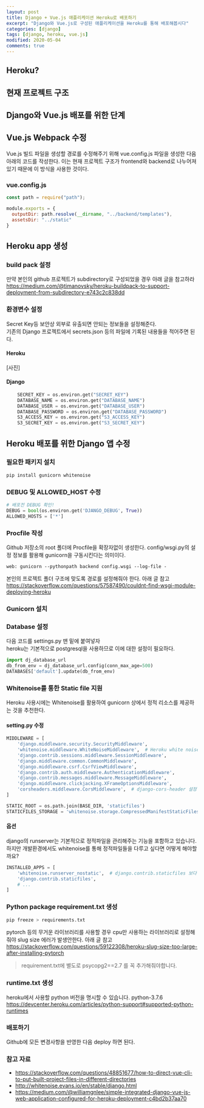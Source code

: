 ```yaml
---
layout: post
title: Django + Vue.js 애플리케이션 Heroku로 배포하기
excerpt: "Django와 Vue.js로 구성된 애플리케이션을 Heroku를 통해 배포해봅시다"
categories: [django]
tags: [django, heroku, vue.js]
modified: 2020-05-04
comments: true
---
```



## Heroku?

## 현재 프로젝트 구조

## Django와 Vue.js 배포를 위한 단계

## Vue.js Webpack 수정
Vue.js 빌드 파일을 생성할 경로를 수정해주기 위해 vue.config.js 파일을 생성한 다음 아래의 코드를 작성한다. 이는 현재 프로젝트 구조가 frontend와 backend로 나누어져 있기 때문에 이 방식을 사용한 것이다.

### vue.config.js
~~~ javascript
const path = require("path");

module.exports = {
  outputDir: path.resolve(__dirname, "../backend/templates"),
  assetsDir: "../static"
}
~~~

## Heroku app 생성

### build pack 설정
만약 본인의 github 프로젝트가 subdirectory로 구성되었을 경우 아래 글을 참고하라 <br>
https://medium.com/@timanovsky/heroku-buildpack-to-support-deployment-from-subdirectory-e743c2c838dd

### 환경변수 설정
Secret Key등 보안상 외부로 유출되면 안되는 정보들을 설정해준다. <br>
기존의 Django 프로젝트에서 secrets.json 등의 파일에 기록된 내용들을 적어주면 된다. <br>

#### Heroku
[사진]

#### Django
~~~ python
    SECRET_KEY = os.environ.get("SECRET_KEY")
    DATABASE_NAME = os.environ.get("DATABASE_NAME")
    DATABASE_USER = os.environ.get("DATABASE_USER")
    DATABASE_PASSWORD = os.environ.get("DATABASE_PASSWORD")
    S3_ACCESS_KEY = os.environ.get("S3_ACCESS_KEY")
    S3_SECRET_KEY = os.environ.get("S3_SECRET_KEY")
~~~

## Heroku 배포를 위한 Django 앱 수정

### 필요한 패키지 설치
~~~ python
pip install gunicorn whitenoise
~~~

### DEBUG 및 ALLOWED_HOST 수정
~~~ python 
# 배포전 DEBUG 확인!
DEBUG = bool(os.environ.get('DJANGO_DEBUG', True))
ALLOWED_HOSTS = ['*']
~~~


### Procfile 작성
Github 저장소의 root 폴더에 Procfile을 확장자없이 생성한다. 
config/wsgi.py의 설정 정보를 활용해 gunicorn을 구동시킨다는 의미이다.

~~~ 
web: gunicorn --pythonpath backend config.wsgi --log-file -
~~~

본인의 프로젝트 폴더 구조에 맞도록 경로를 설정해줘야 한다. 아래 글 참고
https://stackoverflow.com/questions/57587490/couldnt-find-wsgi-module-deploying-heroku

### Gunicorn 설치


### Database 설정
다음 코드를 settings.py 맨 밑에 붙여넣자 <br>
heroku는 기본적으로 postgresql을 사용하므로 이에 대한 설정이 필요하다. <br>

~~~ python
import dj_database_url
db_from_env = dj_database_url.config(conn_max_age=500)
DATABASES['default'].update(db_from_env)
~~~

### Whitenoise를 통한 Static file 지원
Heroku 사용시에는 Whitenoise를 활용하여 gunicorn 상에서 정적 리소스를 제공하는 것을 추천한다.

#### setting.py 수정
~~~ python
MIDDLEWARE = [
    'django.middleware.security.SecurityMiddleware',
    'whitenoise.middleware.WhiteNoiseMiddleware',  # Heroku white noise 설정
    'django.contrib.sessions.middleware.SessionMiddleware',
    'django.middleware.common.CommonMiddleware',
    'django.middleware.csrf.CsrfViewMiddleware',
    'django.contrib.auth.middleware.AuthenticationMiddleware',
    'django.contrib.messages.middleware.MessageMiddleware',
    'django.middleware.clickjacking.XFrameOptionsMiddleware',
    'corsheaders.middleware.CorsMiddleware',  # django-cors-header 설정
]

STATIC_ROOT = os.path.join(BASE_DIR, 'staticfiles')
STATICFILES_STORAGE = 'whitenoise.storage.CompressedManifestStaticFilesStorage'
~~~

#### 옵션
django의 runserver는 기본적으로 정적파일을 관리해주는 기능을 포함하고 있습니다. <br>
하지만 개발환경에서도 whitenoise를 통해 정적파일들을 다루고 싶다면 어떻게 해야할까요?

~~~python
INSTALLED_APPS = [
    'whitenoise.runserver_nostatic',  # django.contrib.staticfiles 보다 더 위에!
    'django.contrib.staticfiles',
    # ...
]
~~~

### Python package requirement.txt 생성

~~~ python
pip freeze > requirements.txt
~~~

pytorch 등의 무거운 라이브러리를 사용할 경우 cpu만 사용하는 라이브러리로 설정해줘야 slug size 에러가 발생안한다.
아래 글 참고
https://stackoverflow.com/questions/59122308/heroku-slug-size-too-large-after-installing-pytorch

> requirement.txt에 별도로 psycopg2==2.7 를 꼭 추가해줘야합니다.

### runtime.txt 생성
heroku에서 사용할 python 버전을 명시할 수 있습니다.
python-3.7.6
https://devcenter.heroku.com/articles/python-support#supported-python-runtimes

### 배포하기

Github에 모든 변경사항을 반영한 다음 deploy 하면 된다.


### 참고 자료

* https://stackoverflow.com/questions/48851677/how-to-direct-vue-cli-to-put-built-project-files-in-different-directories
* http://whitenoise.evans.io/en/stable/django.html
* https://medium.com/@williamgnlee/simple-integrated-django-vue-js-web-application-configured-for-heroku-deployment-c4bd2b37aa70